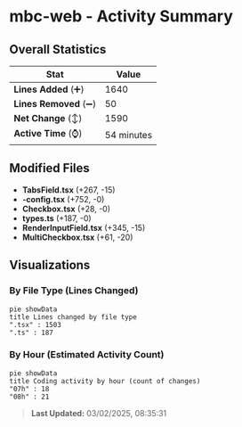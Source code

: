 # mbc-web - Activity Summary 

## Overall Statistics

| Stat                   | Value                                                             |
| ---------------------- | ----------------------------------------------------------------- |
| **Lines Added** (➕)   | 1640                                          |
| **Lines Removed** (➖) | 50                                        |
| **Net Change** (↕)    | 1590                |
| **Active Time** (⌚)   | 54 minutes |


## Modified Files
- **TabsField.tsx** (+267, -15)
- **-config.tsx** (+752, -0)
- **Checkbox.tsx** (+28, -0)
- **types.ts** (+187, -0)
- **RenderInputField.tsx** (+345, -15)
- **MultiCheckbox.tsx** (+61, -20)

## Visualizations

### By File Type (Lines Changed)

```mermaid
pie showData
title Lines changed by file type
".tsx" : 1503
".ts" : 187
```

### By Hour (Estimated Activity Count)

```mermaid
pie showData
title Coding activity by hour (count of changes)
"07h" : 18
"08h" : 21
```


> **Last Updated:** 03/02/2025, 08:35:31